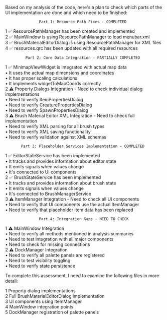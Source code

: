  Based on my analysis of the code, here's a plan to check which parts of the  
 UI implementation are done and which need to be finished:                    
                                                                              
                   Part 1: Resource Path Fixes - COMPLETED                    
                                                                              
  1 ✅ ResourcePathManager has been created and implemented                   
  2 ✅ MainWindow is using ResourcePathManager to load menubar.xml            
  3 ✅ BrushMaterialEditorDialog is using ResourcePathManager for XML files   
  4 ✅ resources.qrc has been updated with all required resources             
                                                                              
             Part 2: Core Data Integration - PARTIALLY COMPLETED              
                                                                              
  1 ✅ MinimapViewWidget is integrated with actual map data                   
     • It uses the actual map dimensions and coordinates                      
     • It has proper scaling calculations                                     
     • It implements widgetToMapCoords correctly                              
  2 ⚠️ Property Dialogs Integration - Need to check individual dialog          
    implementations                                                           
     • Need to verify ItemPropertiesDialog                                    
     • Need to verify CreaturePropertiesDialog                                
     • Need to verify SpawnPropertiesDialog                                   
  3 ⚠️ Brush Material Editor XML Integration - Need to check full              
    implementation                                                            
     • Need to verify XML parsing for all brush types                         
     • Need to verify XML saving functionality                                
     • Need to verify validation against XML schemas                          
                                                                              
           Part 3: Placeholder Services Implementation - COMPLETED            
                                                                              
  1 ✅ EditorStateService has been implemented                                
     • It tracks and provides information about editor state                  
     • It emits signals when values change                                    
     • It's connected to UI components                                        
  2 ✅ BrushStateService has been implemented                                 
     • It tracks and provides information about brush state                   
     • It emits signals when values change                                    
     • It's connected to BrushManagerService                                  
  3 ⚠️ ItemManager Integration - Need to check all UI components               
     • Need to verify that UI components use the actual ItemManager           
     • Need to verify that placeholder item data has been replaced            
                                                                              
                   Part 4: Integration Gaps - NEED TO CHECK                   
                                                                              
  1 ⚠️ MainWindow Integration                                                  
     • Need to verify all methods mentioned in analysis summaries             
     • Need to test integration with all major components                     
     • Need to check for missing connections                                  
  2 ⚠️ DockManager Integration                                                 
     • Need to verify all palette panels are registered                       
     • Need to test visibility toggling                                       
     • Need to verify state persistence                                       
                                                                              
 To complete this assessment, I need to examine the following files in more   
 detail:                                                                      
                                                                              
  1 Property dialog implementations                                           
  2 Full BrushMaterialEditorDialog implementation                             
  3 UI components using ItemManager                                           
  4 MainWindow integration points                                             
  5 DockManager registration of palette panels                                
                                                                                                                     